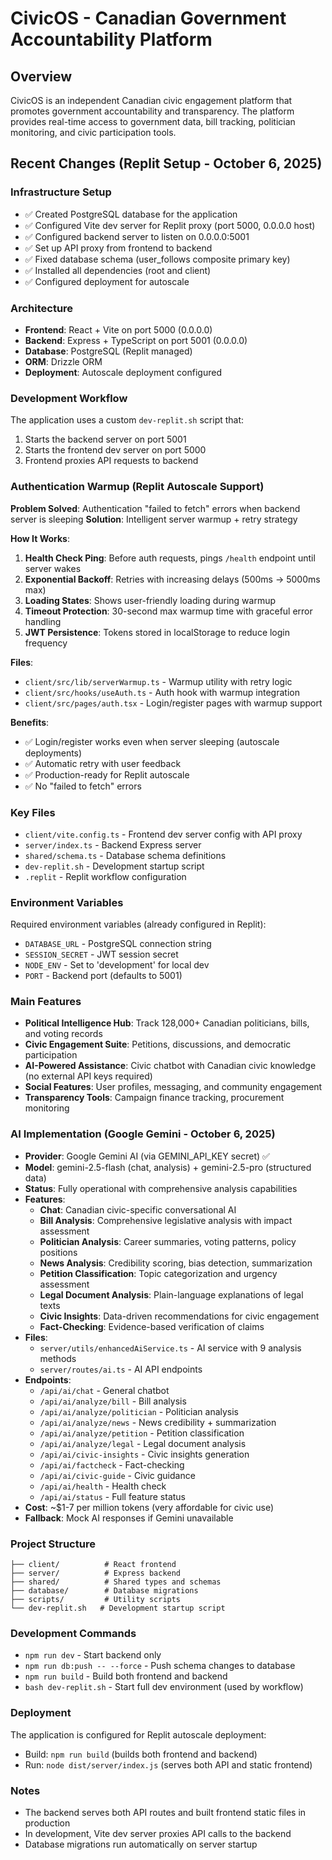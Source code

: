 # CivicOS - Canadian Government Accountability Platform

## Overview
CivicOS is an independent Canadian civic engagement platform that promotes government accountability and transparency. The platform provides real-time access to government data, bill tracking, politician monitoring, and civic participation tools.

## Recent Changes (Replit Setup - October 6, 2025)

### Infrastructure Setup
- ✅ Created PostgreSQL database for the application
- ✅ Configured Vite dev server for Replit proxy (port 5000, 0.0.0.0 host)
- ✅ Configured backend server to listen on 0.0.0.0:5001
- ✅ Set up API proxy from frontend to backend
- ✅ Fixed database schema (user_follows composite primary key)
- ✅ Installed all dependencies (root and client)
- ✅ Configured deployment for autoscale

### Architecture
- **Frontend**: React + Vite on port 5000 (0.0.0.0)
- **Backend**: Express + TypeScript on port 5001 (0.0.0.0)
- **Database**: PostgreSQL (Replit managed)
- **ORM**: Drizzle ORM
- **Deployment**: Autoscale deployment configured

### Development Workflow
The application uses a custom `dev-replit.sh` script that:
1. Starts the backend server on port 5001
2. Starts the frontend dev server on port 5000
3. Frontend proxies API requests to backend

### Authentication Warmup (Replit Autoscale Support)
**Problem Solved**: Authentication "failed to fetch" errors when backend server is sleeping
**Solution**: Intelligent server warmup + retry strategy

**How It Works**:
1. **Health Check Ping**: Before auth requests, pings `/health` endpoint until server wakes
2. **Exponential Backoff**: Retries with increasing delays (500ms → 5000ms max)
3. **Loading States**: Shows user-friendly loading during warmup
4. **Timeout Protection**: 30-second max warmup time with graceful error handling
5. **JWT Persistence**: Tokens stored in localStorage to reduce login frequency

**Files**:
- `client/src/lib/serverWarmup.ts` - Warmup utility with retry logic
- `client/src/hooks/useAuth.ts` - Auth hook with warmup integration
- `client/src/pages/auth.tsx` - Login/register pages with warmup support

**Benefits**:
- ✅ Login/register works even when server sleeping (autoscale deployments)
- ✅ Automatic retry with user feedback
- ✅ Production-ready for Replit autoscale
- ✅ No "failed to fetch" errors

### Key Files
- `client/vite.config.ts` - Frontend dev server config with API proxy
- `server/index.ts` - Backend Express server
- `shared/schema.ts` - Database schema definitions
- `dev-replit.sh` - Development startup script
- `.replit` - Replit workflow configuration

### Environment Variables
Required environment variables (already configured in Replit):
- `DATABASE_URL` - PostgreSQL connection string
- `SESSION_SECRET` - JWT session secret
- `NODE_ENV` - Set to 'development' for local dev
- `PORT` - Backend port (defaults to 5001)

### Main Features
- **Political Intelligence Hub**: Track 128,000+ Canadian politicians, bills, and voting records
- **Civic Engagement Suite**: Petitions, discussions, and democratic participation
- **AI-Powered Assistance**: Civic chatbot with Canadian civic knowledge (no external API keys required)
- **Social Features**: User profiles, messaging, and community engagement
- **Transparency Tools**: Campaign finance tracking, procurement monitoring

### AI Implementation (Google Gemini - October 6, 2025)
- **Provider**: Google Gemini AI (via GEMINI_API_KEY secret) ✅
- **Model**: gemini-2.5-flash (chat, analysis) + gemini-2.5-pro (structured data)
- **Status**: Fully operational with comprehensive analysis capabilities
- **Features**: 
  - **Chat**: Canadian civic-specific conversational AI
  - **Bill Analysis**: Comprehensive legislative analysis with impact assessment
  - **Politician Analysis**: Career summaries, voting patterns, policy positions
  - **News Analysis**: Credibility scoring, bias detection, summarization
  - **Petition Classification**: Topic categorization and urgency assessment
  - **Legal Document Analysis**: Plain-language explanations of legal texts
  - **Civic Insights**: Data-driven recommendations for civic engagement
  - **Fact-Checking**: Evidence-based verification of claims
- **Files**: 
  - `server/utils/enhancedAiService.ts` - AI service with 9 analysis methods
  - `server/routes/ai.ts` - AI API endpoints
- **Endpoints**: 
  - `/api/ai/chat` - General chatbot
  - `/api/ai/analyze/bill` - Bill analysis
  - `/api/ai/analyze/politician` - Politician analysis
  - `/api/ai/analyze/news` - News credibility + summarization
  - `/api/ai/analyze/petition` - Petition classification
  - `/api/ai/analyze/legal` - Legal document analysis
  - `/api/ai/civic-insights` - Civic insights generation
  - `/api/ai/factcheck` - Fact-checking
  - `/api/ai/civic-guide` - Civic guidance
  - `/api/ai/health` - Health check
  - `/api/ai/status` - Full feature status
- **Cost**: ~$1-7 per million tokens (very affordable for civic use)
- **Fallback**: Mock AI responses if Gemini unavailable

### Project Structure
```
├── client/          # React frontend
├── server/          # Express backend
├── shared/          # Shared types and schemas
├── database/        # Database migrations
├── scripts/         # Utility scripts
└── dev-replit.sh   # Development startup script
```

### Development Commands
- `npm run dev` - Start backend only
- `npm run db:push -- --force` - Push schema changes to database
- `npm run build` - Build both frontend and backend
- `bash dev-replit.sh` - Start full dev environment (used by workflow)

### Deployment
The application is configured for Replit autoscale deployment:
- Build: `npm run build` (builds both frontend and backend)
- Run: `node dist/server/index.js` (serves both API and static frontend)

### Notes
- The backend serves both API routes and built frontend static files in production
- In development, Vite dev server proxies API calls to the backend
- Database migrations run automatically on server startup
